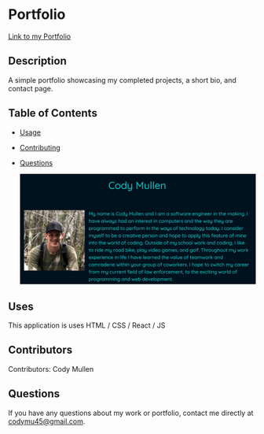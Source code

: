 # Portfolio

  [Link to my Portfolio](https://www.codymu45.github.io/portfolio/)
  
  ## Description
  
  A simple portfolio showcasing my completed projects, a short bio, and contact page.
  
  ## Table of Contents 
  
  * [Usage](#Use)
  
  * [Contributing](#Contributors)
  
  * [Questions](#questions)

    ![Screenshot](./src/components/images/screenshot.jpg "Portfolio")
  
  ## Uses
  
  ​This application is uses HTML / CSS / React / JS 
  
  ## Contributors
  
  ​Contributors: Cody Mullen
  
  ## Questions
  
  If you have any questions about my work or portfolio, contact me directly at codymu45@gmail.com.